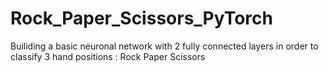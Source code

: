 # Rock_Paper_Scissors_PyTorch
Builiding a basic neuronal network with 2 fully connected layers in order to classify 3 hand positions : Rock Paper Scissors
